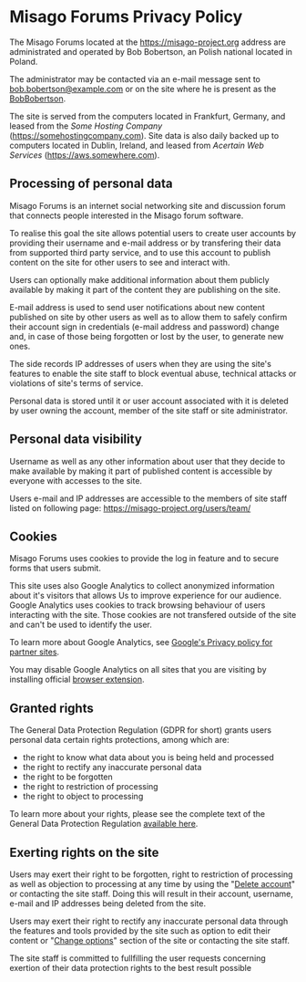 # Misago Forums Privacy Policy

The Misago Forums located at the https://misago-project.org address are administrated and operated by Bob Bobertson, an Polish national located in Poland.

The administrator may be contacted via an e-mail message sent to bob.bobertson@example.com or on the site where he is present as the [BobBobertson](https://misago-project.org/u/bobbobertson/1/).

The site is served from the computers located in Frankfurt, Germany, and leased from the *Some Hosting Company* (https://somehostingcompany.com). Site data is also daily backed up to computers located in Dublin, Ireland, and leased from *Acertain Web Services* (https://aws.somewhere.com).


## Processing of personal data

Misago Forums is an internet social networking site and discussion forum that connects people interested in the Misago forum software.

To realise this goal the site allows potential users to create user accounts by providing their username and e-mail address or by transfering their data from supported third party service, and to use this account to publish content on the site for other users to see and interact with.

Users can optionally make additional information about them publicly available by making it part of the content they are publishing on the site.

E-mail address is used to send user notifications about new content published on site by other users as well as to allow them to safely confirm their account sign in credentials (e-mail address and password) change and, in case of those being forgotten or lost by the user, to generate new ones.

The side records IP addresses of users when they are using the site's features to enable the site staff to block eventual abuse, technical attacks or violations of site's terms of service.

Personal data is stored until it or user account associated with it is deleted by user owning the account, member of the site staff or site administrator.


## Personal data visibility

Username as well as any other information about user that they decide to make available by making it part of published content is accessible by everyone with accesses to the site.

Users e-mail and IP addresses are accessible to the members of site staff listed on following page:
https://misago-project.org/users/team/


## Cookies

Misago Forums uses cookies to provide the log in feature and to secure forms that users submit.

This site uses also Google Analytics to collect anonymized information about it's visitors that allows Us to improve experience for our audience. Google Analytics uses cookies to track  browsing behaviour of users interacting with the site. Those cookies are not transfered outside of the site and can't be used to identify the user.

To learn more about Google Analytics, see [Google's Privacy policy for partner sites](https://www.google.com/policies/privacy/partners/).

You may disable Google Analytics on all sites that you are visiting by installing official [browser extension](https://tools.google.com/dlpage/gaoptout).


## Granted rights

The General Data Protection Regulation (GDPR for short) grants users personal data certain rights protections, among which are:

- the right to know what data about you is being held and processed
- the right to rectify any inaccurate personal data
- the right to be forgotten
- the right to restriction of processing
- the right to object to processing

To learn more about your rights, please see the complete text of the General Data Protection Regulation [available here](https://eur-lex.europa.eu/legal-content/EN/TXT/?uri=uriserv:OJ.L_.2016.119.01.0001.01.ENG).


## Exerting rights on the site

Users may exert their right to be forgotten, right to restriction of processing as well as objection to processing at any time by using the "[Delete account](https://misago-project.org/options/delete-account/)" or contacting the site staff. Doing this will result in their account, username, e-mail and IP addresses being deleted from the site.

Users may exert their right to rectify any inaccurate personal data through the features and tools provided by the site such as option to edit their content or "[Change options](https://misago-project.org/options/forum-options/)" section of the site or contacting the site staff.

The site staff is committed to fullfilling the user requests concerning exertion of their data protection rights to the best result possible